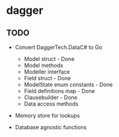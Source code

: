 # dagger

## TODO

- Convert DaggerTech.DataC# to Go

  - Model struct - Done
  - Model methods
  - Modeller interface
  - Field struct - Done
  - ModelState enum constants - Done
  - Field definitions map - Done
  - Clausebuilder - Done
  - Data access methods

- Memory store for lookups
- Database agnostic functions
